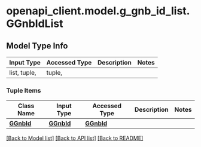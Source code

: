 # openapi_client.model.g_gnb_id_list.GGnbIdList

## Model Type Info
Input Type | Accessed Type | Description | Notes
------------ | ------------- | ------------- | -------------
list, tuple,  | tuple,  |  | 

### Tuple Items
Class Name | Input Type | Accessed Type | Description | Notes
------------- | ------------- | ------------- | ------------- | -------------
[**GGnbId**](GGnbId.md) | [**GGnbId**](GGnbId.md) | [**GGnbId**](GGnbId.md) |  | 

[[Back to Model list]](../../README.md#documentation-for-models) [[Back to API list]](../../README.md#documentation-for-api-endpoints) [[Back to README]](../../README.md)

